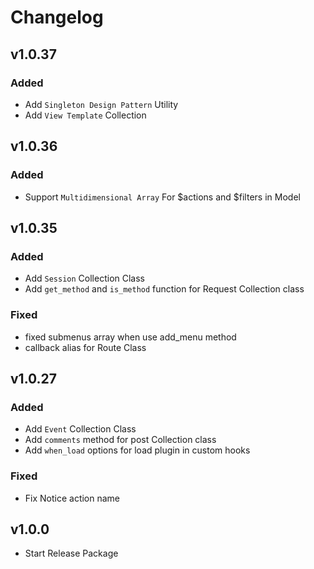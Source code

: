 # Changelog

## v1.0.37
### Added
- Add `Singleton Design Pattern` Utility
- Add `View Template` Collection

## v1.0.36
### Added
- Support `Multidimensional Array` For $actions and $filters in Model

## v1.0.35
### Added
- Add `Session` Collection Class
- Add `get_method` and `is_method` function for Request Collection class

### Fixed
- fixed submenus array when use add_menu method
- callback alias for Route Class

## v1.0.27
### Added
- Add `Event` Collection Class
- Add `comments` method for post Collection class
- Add `when_load` options for load plugin in custom hooks

### Fixed
- Fix Notice action name

## v1.0.0
- Start Release Package
